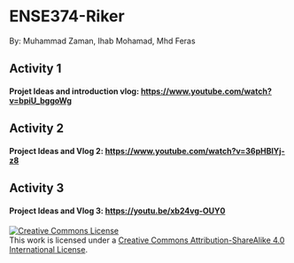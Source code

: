 # ENSE374-Riker

By: 
Muhammad Zaman, Ihab Mohamad, Mhd Feras

## Activity 1

#### Projet Ideas and introduction vlog: https://www.youtube.com/watch?v=bpiU_bggoWg

## Activity 2

#### Project Ideas and Vlog 2: https://www.youtube.com/watch?v=36pHBlYj-z8

## Activity 3

#### Project Ideas and Vlog 3: https://youtu.be/xb24vg-OUY0


<a rel="license" href="http://creativecommons.org/licenses/by-sa/4.0/"><img alt="Creative Commons License" style="border-width:0" src="https://i.creativecommons.org/l/by-sa/4.0/88x31.png" /></a><br />This work is licensed under a <a rel="license" href="http://creativecommons.org/licenses/by-sa/4.0/">Creative Commons Attribution-ShareAlike 4.0 International License</a>.
